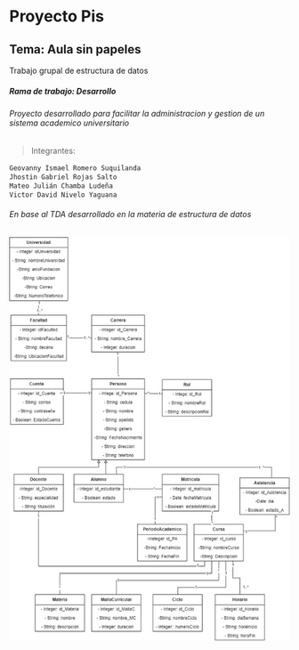 # Proyecto Pis
## Tema: Aula sin papeles
Trabajo grupal de estructura de datos
##### Rama de trabajo: Desarrollo
###### Proyecto desarrollado para facilitar la administracion y gestion de un sistema academico universitario
>Integrantes:
```
Geovanny Ismael Romero Suquilanda
Jhostin Gabriel Rojas Salto
Mateo Julián Chamba Ludeña
Victor David Nivelo Yaguana
```
###### En base al TDA desarrollado en la materia de estructura de datos
![This is an image](https://raw.githubusercontent.com/VictorNivelo/ProyectoEstructuraPis/main/TDA_PIS%20.jpg)

